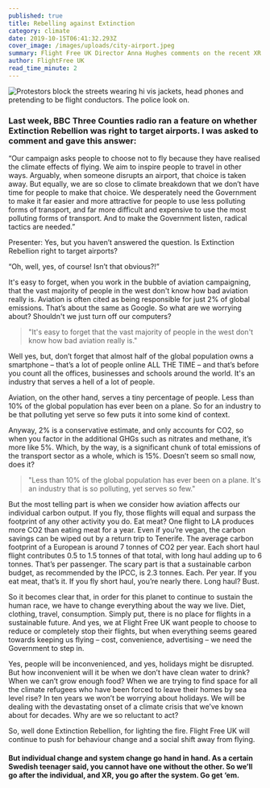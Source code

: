 ```yaml
---
published: true
title: Rebelling against Extinction
category: climate
date: 2019-10-15T06:41:32.293Z
cover_image: /images/uploads/city-airport.jpeg
summary: Flight Free UK Director Anna Hughes comments on the recent XR airport action
author: FlightFree UK
read_time_minute: 2
---
```

![Protestors block the streets wearing hi vis jackets, head phones and pretending to be flight conductors. The police look on. ](/images/uploads/city-airport.jpeg)

### Last week, BBC Three Counties radio ran a feature on whether Extinction Rebellion was right to target airports. I was asked to comment and gave this answer:

“Our campaign asks people to choose not to fly because they have realised the climate effects of flying. We aim to inspire people to travel in other ways. Arguably, when someone disrupts an airport, that choice is taken away. But equally, we are so close to climate breakdown that we don’t have time for people to make that choice. We desperately need the Government to make it far easier and more attractive for people to use less polluting forms of transport, and far more difficult and expensive to use the most polluting forms of transport. And to make the Government listen, radical tactics are needed.”

Presenter: Yes, but you haven’t answered the question. Is Extinction Rebellion right to target airports?

“Oh, well, yes, of course! Isn’t that obvious?!”

It's easy to forget, when you work in the bubble of aviation campaigning, that the vast majority of people in the west don't know how bad aviation really is. Aviation is often cited as being responsible for just 2% of global emissions. That’s about the same as Google. So what are we worrying about? Shouldn't we just turn off our computers? 

> "It's easy to forget that the vast majority of people in the west don't know how bad aviation really is."

Well yes, but, don’t forget that almost half of the global population owns a smartphone – that’s a lot of people online ALL THE TIME – and that’s before you count all the offices, businesses and schools around the world. It's an industry that serves a hell of a lot of people.

Aviation, on the other hand, serves a tiny percentage of people. Less than 10% of the global population has ever been on a plane. So for an industry to be that polluting yet serve so few puts it into some kind of context.

Anyway, 2% is a conservative estimate, and only accounts for CO2, so when you factor in the additional GHGs such as nitrates and methane, it’s more like 5%. Which, by the way, is a significant chunk of total emissions of the transport sector as a whole, which is 15%. Doesn’t seem so small now, does it?

> "Less than 10% of the global population has ever been on a plane. It's an industry that is so polluting, yet serves so few."

But the most telling part is when we consider how aviation affects our individual carbon output. If you fly, those flights will equal and surpass the footprint of any other activity you do. Eat meat? One flight to LA produces more CO2 than eating meat for a year. Even if you’re vegan, the carbon savings can be wiped out by a return trip to Tenerife. The average carbon footprint of a European is around 7 tonnes of CO2 per year. Each short haul flight contributes 0.5 to 1.5 tonnes of that total, with long haul adding up to 6 tonnes. That’s per passenger. The scary part is that a sustainable carbon budget, as recommended by the IPCC, is 2.3 tonnes. Each. Per year. If you eat meat, that’s it. If you fly short haul, you’re nearly there. Long haul? Bust.

So it becomes clear that, in order for this planet to continue to sustain the human race, we have to change everything about the way we live. Diet, clothing, travel, consumption. Simply put, there is no place for flights in a sustainable future. And yes, we at Flight Free UK want people to choose to reduce or completely stop their flights, but when everything seems geared towards keeping us flying – cost, convenience, advertising – we need the Government to step in.

Yes, people will be inconvenienced, and yes, holidays might be disrupted. But how inconvenient will it be when we don’t have clean water to drink? When we can’t grow enough food? When we are trying to find space for all the climate refugees who have been forced to leave their homes by sea level rise? In ten years we won’t be worrying about holidays. We will be dealing with the devastating onset of a climate crisis that we’ve known about for decades. Why are we so reluctant to act?

So, well done Extinction Rebellion, for lighting the fire. Flight Free UK will continue to push for behaviour change and a social shift away from flying. 

#### But individual change and system change go hand in hand. As a certain Swedish teenager said, you cannot have one without the other. So we’ll go after the individual, and XR, you go after the system. Go get ‘em.